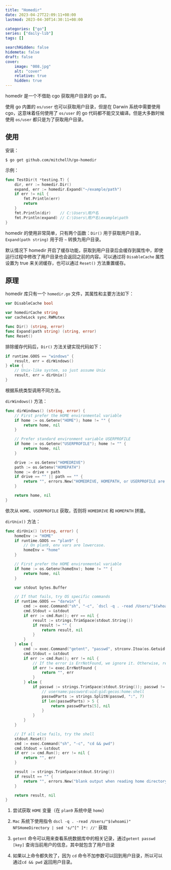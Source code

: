 ```yaml
---
title: "Homedir"
date: 2023-04-27T22:09:11+08:00
lastmod: 2023-04-30T14:30:11+08:00

categories: ["go"]
series: ["daily-lib"]
tags: []

searchHidden: false
hidemeta: false
draft: false
cover:
    image: "008.jpg"
    alt: "cover"
    relative: true
    hidden: true
---
```


homedir 是一个不借助 cgo 获取用户目录的 go 库。

使用 go 内置的 `os/user` 也可以获取用户目录，但是在 Darwin 系统中需要使用 cgo，这意味着任何使用了 `os/user` 的 go 代码都不能交叉编译。但是大多数时候使用 `os/user` 都只是为了获取用户目录。

## 使用

安装：

```shell
$ go get github.com/mitchellh/go-homedir
```

示例：

```go
func TestDir(t *testing.T) {
	dir, err := homedir.Dir()
	expand, err := homedir.Expand("~/example/path")
	if err != nil {
		fmt.Println(err)
		return
	}
	fmt.Println(dir)	// C:\Users\用户名
	fmt.Println(expand)	// C:\Users\用户名\example\path
}
```

homedir 的使用非常简单，只有两个函数：`Dir()` 用于获取用户目录，`Expand(path string)` 用于将 `~` 转换为用户目录。

默认情况下 homedir 开启了缓存功能，获取到用户目录后会缓存到属性中，即使运行过程中修改了用户目录也会返回之前的内容。可以通过将 `DisableCache` 属性设置为 true 来关闭缓存，也可以通过 `Reset()` 方法重置缓存。

## 原理

homedir 库只有一个 `homedir.go` 文件，其属性和主要方法如下：

```go
var DisableCache bool

var homedirCache string
var cacheLock sync.RWMutex

func Dir() (string, error)
func Expand(path string) (string, error)
func Reset()
```

排除缓存代码后，`Dir()` 方法关键实现代码如下：

```go
if runtime.GOOS == "windows" {
    result, err = dirWindows()
} else {
    // Unix-like system, so just assume Unix
    result, err = dirUnix()
}
```

根据系统类型调用不同方法。

`dirWindows()` 方法：

```go
func dirWindows() (string, error) {
	// First prefer the HOME environmental variable
	if home := os.Getenv("HOME"); home != "" {
		return home, nil
	}

	// Prefer standard environment variable USERPROFILE
	if home := os.Getenv("USERPROFILE"); home != "" {
		return home, nil
	}

	drive := os.Getenv("HOMEDRIVE")
	path := os.Getenv("HOMEPATH")
	home := drive + path
	if drive == "" || path == "" {
		return "", errors.New("HOMEDRIVE, HOMEPATH, or USERPROFILE are blank")
	}

	return home, nil
}
```

依次从 `HOME`、`USERPROFILE` 获取，否则将 `HOMEDRIVE` 和 `HOMEPATH` 拼接。

`dirUnix()` 方法：

```go
func dirUnix() (string, error) {
	homeEnv := "HOME"
	if runtime.GOOS == "plan9" {
		// On plan9, env vars are lowercase.
		homeEnv = "home"
	}

	// First prefer the HOME environmental variable
	if home := os.Getenv(homeEnv); home != "" {
		return home, nil
	}

	var stdout bytes.Buffer

	// If that fails, try OS specific commands
	if runtime.GOOS == "darwin" {
		cmd := exec.Command("sh", "-c", `dscl -q . -read /Users/"$(whoami)" NFSHomeDirectory | sed 's/^[^ ]*: //'`)
		cmd.Stdout = &stdout
		if err := cmd.Run(); err == nil {
			result := strings.TrimSpace(stdout.String())
			if result != "" {
				return result, nil
			}
		}
	} else {
		cmd := exec.Command("getent", "passwd", strconv.Itoa(os.Getuid()))
		cmd.Stdout = &stdout
		if err := cmd.Run(); err != nil {
			// If the error is ErrNotFound, we ignore it. Otherwise, return it.
			if err != exec.ErrNotFound {
				return "", err
			}
		} else {
			if passwd := strings.TrimSpace(stdout.String()); passwd != "" {
				// username:password:uid:gid:gecos:home:shell
				passwdParts := strings.SplitN(passwd, ":", 7)
				if len(passwdParts) > 5 {
					return passwdParts[5], nil
				}
			}
		}
	}

	// If all else fails, try the shell
	stdout.Reset()
	cmd := exec.Command("sh", "-c", "cd && pwd")
	cmd.Stdout = &stdout
	if err := cmd.Run(); err != nil {
		return "", err
	}

	result := strings.TrimSpace(stdout.String())
	if result == "" {
		return "", errors.New("blank output when reading home directory")
	}

	return result, nil
}
```

1. 尝试获取 `HOME` 变量（在 `plan9` 系统中是 `home`）
2. `Mac` 系统下使用指令 `dscl -q . -read /Users/"$(whoami)" NFSHomeDirectory | sed 's/^[^ ]*: //'` 获取
3. `getent` 命令可以用来查看系统数据库中的相关记录，通过`getent passwd [key]` 查询当前用户的信息，其中就包含了用户目录

4. 如果以上命令都失败了，因为 `cd` 命令不加参数可以回到用户目录，所以可以通过`cd && pwd` 返回用户目录。
